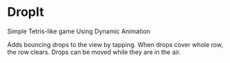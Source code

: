 # DropIt
Simple Tetris-like game
Using Dynamic Animation

Adds bouncing drops to the view by tapping. 
When drops cover whole row, the row clears. 
Drops can be moved while they are in the air.
